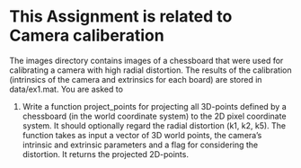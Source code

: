 # This Assignment is related to Camera caliberation #

The images directory contains images of a chessboard that were used for calibrating a camera
with high radial distortion. The results of the calibration (intrinsics of the camera and extrinsics
for each board) are stored in data/ex1.mat. You are asked to

1. Write a function project_points for projecting all 3D-points defined by a chessboard
              (in the world coordinate system) to the 2D pixel coordinate system. It should optionally
              regard the radial distortion (k1, k2, k5). The function takes as input a vector of 3D
              world points, the camera’s intrinsic and extrinsic parameters and a flag for considering the
              distortion. It returns the projected 2D-points.
